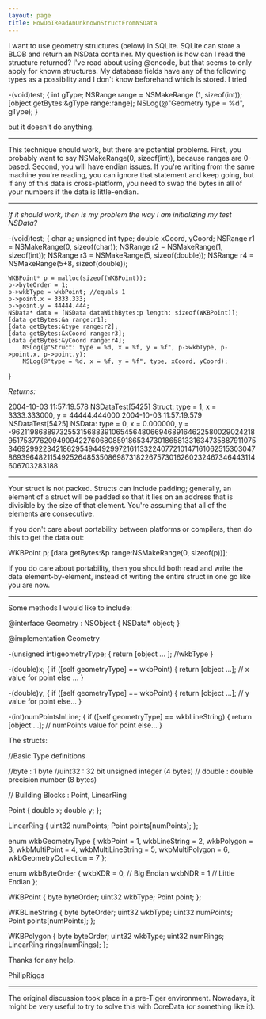 ```yaml
---
layout: page
title: HowDoIReadAnUnknownStructFromNSData
---
```


I want to use geometry structures (below) in SQLite. SQLite can store a BLOB and return an NSData container. My question is how can I read the structure returned? I've read about using @encode, but that seems to only apply for known structures. My database fields have any of the following types as a possibility and I don't know beforehand which is stored. I tried 

    
-(void)test;
{
int gType;
NSRange range = NSMakeRange (1, sizeof(int));
[object getBytes:&gType range:range];
NSLog(@"Geometry type = %d", gType);
}


but it doesn't do anything.

----

This technique should work, but there are potential problems. First, you probably want to say     NSMakeRange(0, sizeof(int)), because ranges are 0-based. Second, you will have endian issues. If you're writing from the same machine you're reading, you can ignore that statement and keep going, but if any of this data is cross-platform, you need to swap the bytes in all of your numbers if the data is little-endian.

----

*If it should work, then is my problem the way I am initializing my test NSData?*
    
-(void)test;
{
	char a;
	unsigned int type;
	double xCoord, yCoord;
	NSRange r1 = NSMakeRange(0, sizeof(char));
	NSRange r2 = NSMakeRange(1, sizeof(int));
	NSRange r3 = NSMakeRange(5, sizeof(double));
	NSRange r4 = NSMakeRange(5+8, sizeof(double));

	WKBPoint* p = malloc(sizeof(WKBPoint));
	p->byteOrder = 1;
	p->wkbType = wkbPoint; //equals 1
	p->point.x = 3333.333;
	p->point.y = 44444.444;
	NSData* data = [NSData dataWithBytes:p length: sizeof(WKBPoint)];
	[data getBytes:&a range:r1];
	[data getBytes:&type range:r2];
	[data getBytes:&xCoord range:r3];
	[data getBytes:&yCoord range:r4];
        NSLog(@"Struct: type = %d, x = %f, y = %f", p->wkbType, p->point.x, p->point.y);
        NSLog(@"type = %d, x = %f, y = %f", type, xCoord, yCoord);
}

*Returns:*
    
2004-10-03 11:57:19.578 NSDataTest[5425] Struct: type = 1, x = 3333.333000, y = 44444.444000
2004-10-03 11:57:19.579 NSDataTest[5425] NSData: type = 0, x = 0.000000, y = -9621198688973255315688391065456480669468916462258002902421895175377620949094227606808591865347301865813316347358879110753469299223421862954944929972161133224077210147161062515303047869396482115492526485350869873182267573016260232467346443114606703283188


----

Your struct is not packed. Structs can include padding; generally, an element of a struct will be padded so that it lies on an address that is divisible by the size of that element. You're assuming that all of the elements are consecutive.

If you don't care about portability between platforms or compilers, then do this to get the data out:

    
WKBPoint p;
[data getBytes:&p range:NSMakeRange(0, sizeof(p))];


If you do care about portability, then you should both read and write the data element-by-element, instead of writing the entire struct in one go like you are now.

----
Some methods I would like to include:

    
@interface Geometry : NSObject {
NSData* object;
}

@implementation Geometry

-(unsigned int)geometryType;
{
return [object ... ]; //wkbType
}

-(double)x;
{
if ([self geometryType] == wkbPoint) {
return [object ...]; // x value for point
else ...
}

-(double)y;
{
if ([self geometryType] == wkbPoint) {
return [object ...]; // y value for point
else...
}

-(int)numPointsInLine;
{
if ([self geometryType] == wkbLineString) {
return [object ...]; // numPoints value for point
else...
}



The structs:

    
//Basic Type definitions  

//byte : 1 byte 
//uint32 : 32 bit unsigned integer (4 bytes) 
// double : double precision number (8 bytes) 

// Building Blocks : Point, LinearRing 

Point {
double x; 
double y; 
}; 

LinearRing  {
uint32 numPoints; 
Point points[numPoints]; 
};

enum wkbGeometryType { 
wkbPoint = 1, 
wkbLineString = 2, 
wkbPolygon = 3, 
wkbMultiPoint = 4, 
wkbMultiLineString = 5, 
wkbMultiPolygon = 6, 
wkbGeometryCollection = 7 
}; 

enum wkbByteOrder {
wkbXDR = 0, // Big Endian 
wkbNDR = 1 // Little Endian 
}; 

WKBPoint { 
byte byteOrder; 
uint32 wkbType; 
Point point; 
}; 

WKBLineString { 
byte byteOrder; 
uint32 wkbType; 
uint32 numPoints;   
Point points[numPoints]; 
}; 

WKBPolygon { 
byte byteOrder; 
uint32 wkbType; 
uint32 numRings; 
LinearRing rings[numRings]; 
}; 


Thanks for any help.

PhilipRiggs

----

The original discussion took place in a pre-Tiger environment. Nowadays, it might be very useful to try to solve this with CoreData (or something like it).

